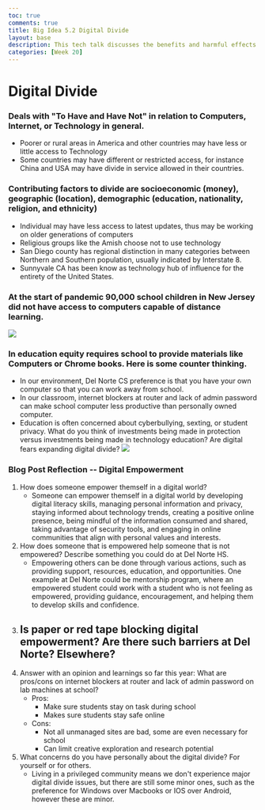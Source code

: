 ```yaml
---
toc: true
comments: true
title: Big Idea 5.2 Digital Divide
layout: base
description: This tech talk discusses the benefits and harmful effects of computing
categories: [Week 20]
---
```


# Digital Divide
### Deals with "To Have and Have Not" in relation to Computers, Internet, or Technology in general.
* Poorer or rural areas in America and other countries may have less or little access to Technology
* Some countries may have different or restricted access, for instance China and USA may have divide in service allowed in their countries.

### Contributing factors to divide are socioeconomic (money), geographic (location), demographic (education, nationality, religion, and ethnicity)
* Individual may have less access to latest updates, thus may be working on older generations of computers
* Religious groups like the Amish choose not to use technology
* San Diego county has regional distinction in many categories between Northern and Southern population, usually indicated by Interstate 8.
* Sunnyvale CA has been know as technology hub of influence for the entirety of the United States.


### At the start of pandemic 90,000 school children in New Jersey did not have access to computers capable of distance learning.
![]({{site.baseurl}}/images/digitaldivide.jpeg)


### In education equity requires school to provide materials like Computers or Chrome books.  Here is some counter thinking.
* In our environment, Del Norte CS preference is that you have your own computer so that you can work away from school.
* In our classroom, internet blockers at router and lack of admin password can make school computer less productive than personally owned computer.
* Education is often concerned about cyberbullying, sexting, or student privacy.  What do you think of investments being made in protection versus investments being made in technology education?  Are digital fears expanding digital divide?
![]({{site.baseurl}}/images/digitaldivide2.png)

### Blog Post Reflection -- Digital Empowerment
1. How does someone empower themself in a digital world?
    - Someone can empower themself in a digital world by developing digital literacy skills, managing personal information and privacy, staying informed about technology trends, creating a positive online presence, being mindful of the information consumed and shared, taking advantage of security tools, and engaging in online communities that align with personal values and interests.
2. How does someone that is empowered help someone that is not empowered?  Describe something you could do at Del Norte HS.
    - Empowering others can be done through various actions, such as providing support, resources, education, and opportunities. One example at Del Norte could be mentorship program, where an empowered student could work with a student who is not feeling as empowered, providing guidance, encouragement, and helping them to develop skills and confidence.
3. Is paper or red tape blocking digital empowerment?  Are there such barriers at Del Norte?  Elsewhere?
    - 
4. Answer with an opinion and learnings so far this year:  What are pros/cons on internet blockers at router and lack of admin password on lab machines at school?
    - Pros:
        - Make sure students stay on task during school
        - Makes sure students stay safe online
    - Cons:
        - Not all unmanaged sites are bad, some are even necessary for school
        - Can limit creative exploration and research potential 
5. What concerns do you have personally about the digital divide?  For yourself or for others.
    - Living in a privileged community means we don't experience major digital divide issues, but there are still some minor ones, such as the preference for Windows over Macbooks or IOS over Android, however these are minor.